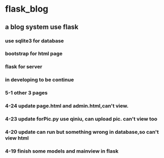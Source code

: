 # flask_blog
## a blog system use flask
### use sqlite3 for database
### bootstrap for html page
### flask for server
### in developing to be continue
### 5-1 other 3 pages
### 4-24 update page.html and admin.html,can't view.
### 4-23 update forPic.py use qiniu, can upload pic. can't view too
### 4-20 update can run but something wrong in database,so can't view html
### 4-19 finish some models and mainview in flask
